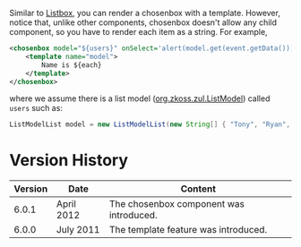 Similar to
[Listbox]({{site.baseurl}}/zk_dev_ref/mvc/listbox_template),
you can render a chosenbox with a template. However, notice that, unlike
other components, chosenbox doesn't allow any child component, so you
have to render each item as a string. For example,

```xml
<chosenbox model="${users}" onSelect='alert(model.get(event.getData()));'>
    <template name="model">
        Name is ${each}
    </template>
</chosenbox>
```

where we assume there is a list model
([org.zkoss.zul.ListModel](https://www.zkoss.org/javadoc/latest/zk/org/zkoss/zul/ListModel.html)) called `users` such as:

```java
ListModelList model = new ListModelList(new String[] { "Tony", "Ryan", "Jumper", "Wing", "Sam" });
```

# Version History

| Version | Date       | Content                                 |
|---------|------------|-----------------------------------------|
| 6.0.1   | April 2012 | The chosenbox component was introduced. |
| 6.0.0   | July 2011  | The template feature was introduced.    |
